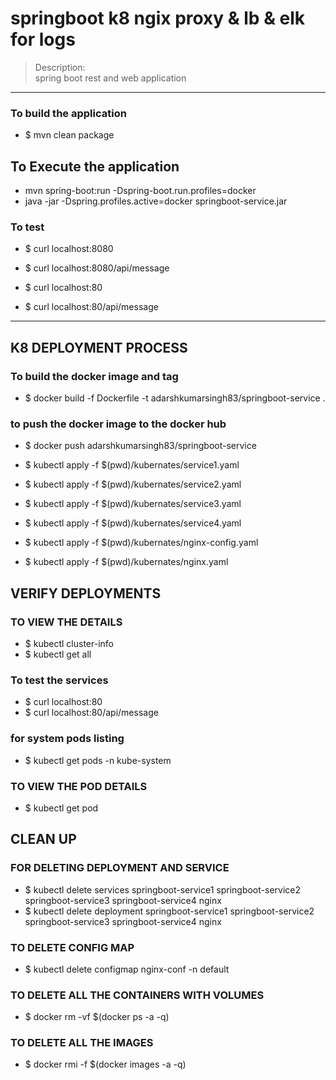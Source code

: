# springboot k8 ngix proxy & lb & elk for logs 
> Description: \
> spring boot rest and web application 

----

### To build the application
* $ mvn clean package

## To Execute the application 
* mvn spring-boot:run -Dspring-boot.run.profiles=docker
* java -jar -Dspring.profiles.active=docker springboot-service.jar

### To test
* $ curl localhost:8080
* $ curl localhost:8080/api/message

* $ curl localhost:80
* $ curl localhost:80/api/message


---- 
## K8 DEPLOYMENT PROCESS 

### To build the docker image and tag
* $ docker build -f Dockerfile -t adarshkumarsingh83/springboot-service .

### to push the docker image to the docker hub 
* $ docker push adarshkumarsingh83/springboot-service

* $  kubectl apply -f $(pwd)/kubernates/service1.yaml
* $  kubectl apply -f $(pwd)/kubernates/service2.yaml
* $  kubectl apply -f $(pwd)/kubernates/service3.yaml
* $  kubectl apply -f $(pwd)/kubernates/service4.yaml
* $  kubectl apply -f $(pwd)/kubernates/nginx-config.yaml
* $  kubectl apply -f $(pwd)/kubernates/nginx.yaml


## VERIFY DEPLOYMENTS 
### TO VIEW THE DETAILS
* $ kubectl cluster-info
* $ kubectl get all

### To test the services 
* $ curl localhost:80
* $ curl localhost:80/api/message

### for system pods listing 
* $ kubectl get pods -n kube-system

### TO VIEW THE POD DETAILS
* $ kubectl get pod

## CLEAN UP 
### FOR DELETING DEPLOYMENT AND SERVICE
* $ kubectl delete services springboot-service1 springboot-service2 springboot-service3 springboot-service4 nginx
* $ kubectl delete deployment springboot-service1 springboot-service2 springboot-service3 springboot-service4 nginx

### TO DELETE CONFIG MAP
* $ kubectl delete configmap nginx-conf -n default

### TO DELETE ALL THE CONTAINERS WITH VOLUMES
* $ docker rm -vf $(docker ps -a -q)

### TO DELETE ALL THE IMAGES
* $ docker rmi -f $(docker images -a -q)